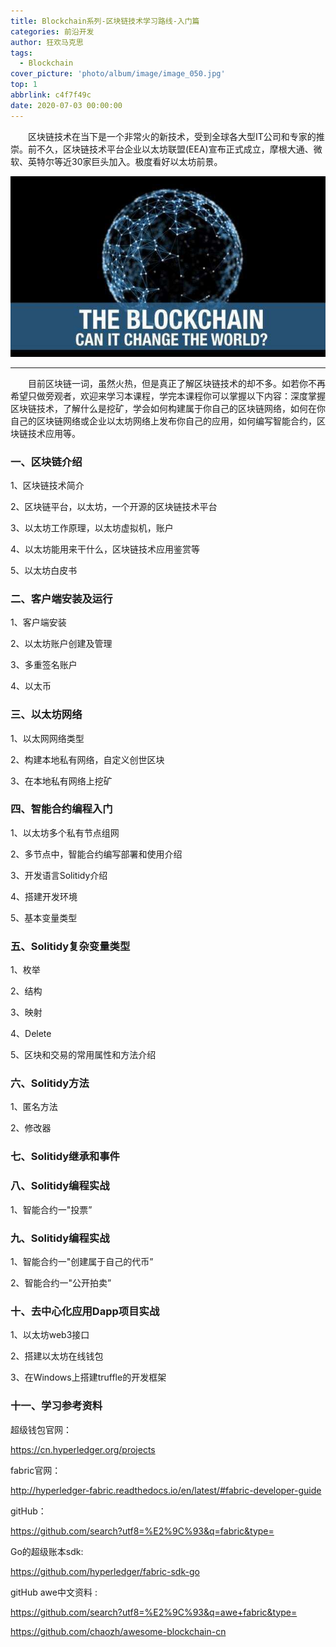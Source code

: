 ```yaml
---
title: Blockchain系列-区块链技术学习路线-入门篇
categories: 前沿开发
author: 狂欢马克思
tags:
  - Blockchain
cover_picture: 'photo/album/image/image_050.jpg'
top: 1
abbrlink: c4f7f49c
date: 2020-07-03 00:00:00
---
```



&emsp;&emsp;区块链技术在当下是一个非常火的新技术，受到全球各大型IT公司和专家的推崇。前不久，区块链技术平台企业以太坊联盟(EEA)宣布正式成立，摩根大通、微软、英特尔等近30家巨头加入。极度看好以太坊前景。


<!-- more -->

![Blockchain](/photo/album/image/image_056.jpg "Blockchain区块链技术了解-Java版")

---

&emsp;&emsp;目前区块链一词，虽然火热，但是真正了解区块链技术的却不多。如若你不再希望只做旁观者，欢迎来学习本课程，学完本课程你可以掌握以下内容：深度掌握区块链技术，了解什么是挖矿，学会如何构建属于你自己的区块链网络，如何在你自己的区块链网络或企业以太坊网络上发布你自己的应用，如何编写智能合约，区块链技术应用等。

### 一、区块链介绍

1、区块链技术简介

2、区块链平台，以太坊，一个开源的区块链技术平台

3、以太坊工作原理，以太坊虚拟机，账户

4、以太坊能用来干什么，区块链技术应用鉴赏等

5、以太坊白皮书

### 二、客户端安装及运行

1、客户端安装

2、以太坊账户创建及管理

3、多重签名账户

4、以太币

### 三、以太坊网络
    
1、以太网网络类型

2、构建本地私有网络，自定义创世区块

3、在本地私有网络上挖矿

### 四、智能合约编程入门

1、以太坊多个私有节点组网

2、多节点中，智能合约编写部署和使用介绍

3、开发语言Solitidy介绍

4、搭建开发环境

5、基本变量类型

### 五、Solitidy复杂变量类型

1、枚举

2、结构

3、映射

4、Delete

5、区块和交易的常用属性和方法介绍

### 六、Solitidy方法

1、匿名方法

2、修改器

### 七、Solitidy继承和事件

### 八、Solitidy编程实战

1、智能合约一"投票”

### 九、Solitidy编程实战

1、智能合约一"创建属于自己的代币”

2、智能合约一"公开拍卖”

### 十、去中心化应用Dapp项目实战

1、以太坊web3接口

2、搭建以太坊在线钱包

3、在Windows上搭建truffle的开发框架

### 十一、学习参考资料

超级钱包官网： 

https://cn.hyperledger.org/projects

fabric官网：  

http://hyperledger-fabric.readthedocs.io/en/latest/#fabric-developer-guide

gitHub：  

https://github.com/search?utf8=%E2%9C%93&q=fabric&type=

Go的超级账本sdk:  

https://github.com/hyperledger/fabric-sdk-go

gitHub  awe中文资料 :  

https://github.com/search?utf8=%E2%9C%93&q=awe+fabric&type=

https://github.com/chaozh/awesome-blockchain-cn

